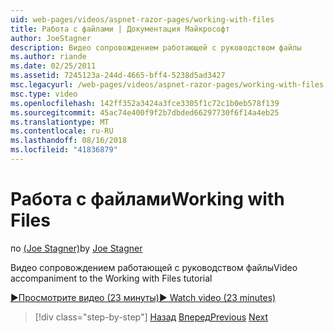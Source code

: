 ```yaml
---
uid: web-pages/videos/aspnet-razor-pages/working-with-files
title: Работа с файлами | Документация Майкрософт
author: JoeStagner
description: Видео сопровождением работающей с руководством файлы
ms.author: riande
ms.date: 02/25/2011
ms.assetid: 7245123a-244d-4665-bff4-5238d5ad3427
msc.legacyurl: /web-pages/videos/aspnet-razor-pages/working-with-files
msc.type: video
ms.openlocfilehash: 142ff352a3424a3fce3305f1c72c1b0eb578f139
ms.sourcegitcommit: 45ac74e400f9f2b7dbded66297730f6f14a4eb25
ms.translationtype: MT
ms.contentlocale: ru-RU
ms.lasthandoff: 08/16/2018
ms.locfileid: "41836879"
---
```

<a name="working-with-files"></a><span data-ttu-id="62fd9-103">Работа с файлами</span><span class="sxs-lookup"><span data-stu-id="62fd9-103">Working with Files</span></span>
====================
<span data-ttu-id="62fd9-104">по [(Joe Stagner)](https://github.com/JoeStagner)</span><span class="sxs-lookup"><span data-stu-id="62fd9-104">by [Joe Stagner](https://github.com/JoeStagner)</span></span>

<span data-ttu-id="62fd9-105">Видео сопровождением работающей с руководством файлы</span><span class="sxs-lookup"><span data-stu-id="62fd9-105">Video accompaniment to the Working with Files tutorial</span></span>

[<span data-ttu-id="62fd9-106">&#9654;Просмотрите видео (23 минуты)</span><span class="sxs-lookup"><span data-stu-id="62fd9-106">&#9654; Watch video (23 minutes)</span></span>](https://channel9.msdn.com/Blogs/ASP-NET-Site-Videos/working-with-files)

> [!div class="step-by-step"]
> <span data-ttu-id="62fd9-107">[Назад](displaying-data-in-a-chart-part-2.md)
> [Вперед](working-with-images.md)</span><span class="sxs-lookup"><span data-stu-id="62fd9-107">[Previous](displaying-data-in-a-chart-part-2.md)
[Next](working-with-images.md)</span></span>
